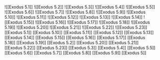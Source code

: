 ![[Exodus 5.1]]
![[Exodus 5.2]]
![[Exodus 5.3]]
![[Exodus 5.4]]
![[Exodus 5.5]]
![[Exodus 5.6]]
![[Exodus 5.7]]
![[Exodus 5.8]]
![[Exodus 5.9]]
![[Exodus 5.10]]
![[Exodus 5.11]]
![[Exodus 5.12]]
![[Exodus 5.13]]
![[Exodus 5.14]]
![[Exodus 5.15]]
![[Exodus 5.16]]
![[Exodus 5.17]]
![[Exodus 5.18]]
![[Exodus 5.19]]
![[Exodus 5.20]]
![[Exodus 5.21]]
![[Exodus 5.22]]
![[Exodus 5.23]]
[[Exodus 5.1]]
[[Exodus 5.10]]
[[Exodus 5.11]]
[[Exodus 5.12]]
[[Exodus 5.13]]
[[Exodus 5.14]]
[[Exodus 5.15]]
[[Exodus 5.16]]
[[Exodus 5.17]]
[[Exodus 5.18]]
[[Exodus 5.19]]
[[Exodus 5.2]]
[[Exodus 5.20]]
[[Exodus 5.21]]
[[Exodus 5.22]]
[[Exodus 5.23]]
[[Exodus 5.3]]
[[Exodus 5.4]]
[[Exodus 5.5]]
[[Exodus 5.6]]
[[Exodus 5.7]]
[[Exodus 5.8]]
[[Exodus 5.9]]
[[Exodus 5]]
